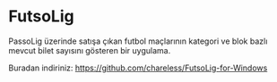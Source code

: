 # FutsoLig

PassoLig üzerinde satışa çıkan futbol maçlarının kategori ve blok bazlı mevcut bilet sayısını gösteren bir uygulama.

Buradan indiriniz: https://github.com/chareless/FutsoLig-for-Windows
